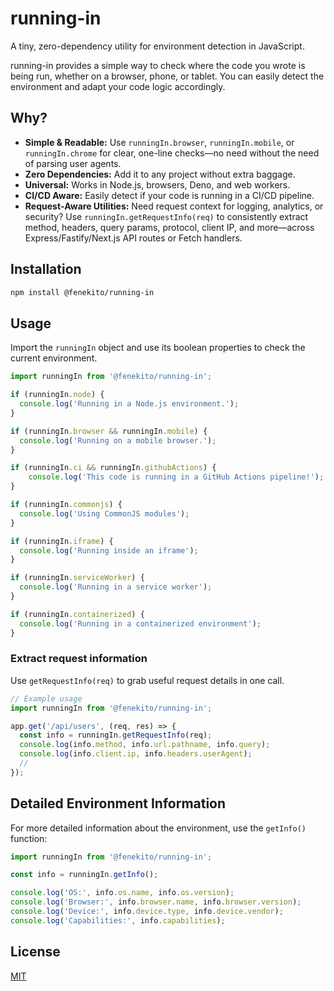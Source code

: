 # running-in

A tiny, zero-dependency utility for environment detection in JavaScript.

running-in provides a simple way to check where the code you wrote is being run, whether on a browser, phone, or tablet. You can easily detect the environment and adapt your code logic accordingly.

## Why?

-   **Simple & Readable:** Use `runningIn.browser`, `runningIn.mobile`, or `runningIn.chrome` for clear, one-line checks—no need without the need of parsing user agents.
-   **Zero Dependencies:** Add it to any project without extra baggage.
-   **Universal:** Works in Node.js, browsers, Deno, and web workers.
-   **CI/CD Aware:** Easily detect if your code is running in a CI/CD pipeline.
-   **Request‑Aware Utilities:** Need request context for logging, analytics, or security? Use `runningIn.getRequestInfo(req)` to consistently extract method, headers, query params, protocol, client IP, and more—across Express/Fastify/Next.js API routes or Fetch handlers.

## Installation

```bash
npm install @fenekito/running-in
```

## Usage

Import the `runningIn` object and use its boolean properties to check the current environment.

```javascript
import runningIn from '@fenekito/running-in';

if (runningIn.node) {
  console.log('Running in a Node.js environment.');
}

if (runningIn.browser && runningIn.mobile) {
  console.log('Running on a mobile browser.');
}

if (runningIn.ci && runningIn.githubActions) {
    console.log('This code is running in a GitHub Actions pipeline!');
}

if (runningIn.commonjs) {
  console.log('Using CommonJS modules');
}

if (runningIn.iframe) {
  console.log('Running inside an iframe');
}

if (runningIn.serviceWorker) {
  console.log('Running in a service worker');
}

if (runningIn.containerized) {
  console.log('Running in a containerized environment');
}
```

### Extract request information

Use `getRequestInfo(req)` to grab useful request details in one call.

```javascript
// Example usage
import runningIn from '@fenekito/running-in';

app.get('/api/users', (req, res) => {
  const info = runningIn.getRequestInfo(req);
  console.log(info.method, info.url.pathname, info.query);
  console.log(info.client.ip, info.headers.userAgent);
  // 
});

```

## Detailed Environment Information

For more detailed information about the environment, use the `getInfo()` function:

```javascript
import runningIn from '@fenekito/running-in';

const info = runningIn.getInfo();

console.log('OS:', info.os.name, info.os.version);
console.log('Browser:', info.browser.name, info.browser.version);
console.log('Device:', info.device.type, info.device.vendor);
console.log('Capabilities:', info.capabilities);
```

## License

[MIT](LICENSE)

